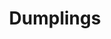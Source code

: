 ---
layout: recette-v2
categories: [recettes]
hidden: true
lang: fr
sitemap: true
title: Dumplings
type: sel
---